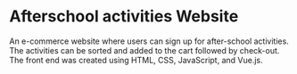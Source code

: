 # Afterschool activities Website
An e-commerce website where users can sign up for after-school activities. The activities can be sorted and added to the cart followed by check-out. The front end was created using HTML, CSS, JavaScript, and Vue.js.
